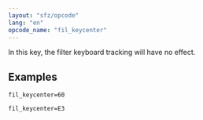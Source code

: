 ```yaml
---
layout: "sfz/opcode"
lang: "en"
opcode_name: "fil_keycenter"
---
```

In this key, the filter keyboard tracking will have no effect.

## Examples

```
fil_keycenter=60

fil_keycenter=E3
```

